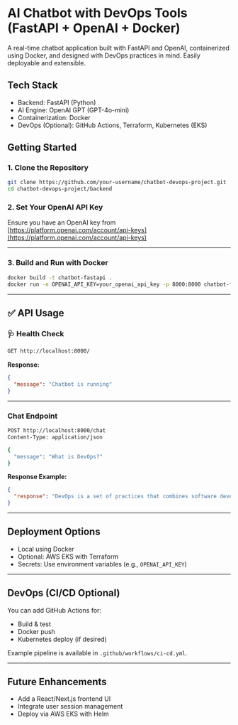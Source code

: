 
# AI Chatbot with DevOps Tools (FastAPI + OpenAI + Docker)

A real-time chatbot application built with FastAPI and OpenAI, containerized using Docker, and designed with DevOps practices in mind. Easily deployable and extensible.

##  Tech Stack

- Backend: FastAPI (Python)
- AI Engine: OpenAI GPT (GPT-4o-mini)
- Containerization: Docker
- DevOps (Optional): GitHub Actions, Terraform, Kubernetes (EKS)

## Getting Started

### 1. Clone the Repository

```bash
git clone https://github.com/your-username/chatbot-devops-project.git
cd chatbot-devops-project/backend
````

### 2. Set Your OpenAI API Key

Ensure you have an OpenAI key from [https://platform.openai.com/account/api-keys](https://platform.openai.com/account/api-keys)

---

### 3. Build and Run with Docker

```bash
docker build -t chatbot-fastapi .
docker run -e OPENAI_API_KEY=your_openai_api_key -p 8000:8000 chatbot-fastapi
```

---

## ✅ API Usage

### 🩺 Health Check

```bash
GET http://localhost:8000/
```

**Response:**

```json
{
  "message": "Chatbot is running"
}
```

---

###  Chat Endpoint

```bash
POST http://localhost:8000/chat
Content-Type: application/json

{
  "message": "What is DevOps?"
}
```

**Response Example:**

```json
{
  "response": "DevOps is a set of practices that combines software development and IT operations..."
}
```

---

## Deployment Options

* Local using Docker
* Optional: AWS EKS with Terraform
* Secrets: Use environment variables (e.g., `OPENAI_API_KEY`)

---

##  DevOps (CI/CD Optional)

You can add GitHub Actions for:

* Build & test
* Docker push
* Kubernetes deploy (if desired)

Example pipeline is available in `.github/workflows/ci-cd.yml`.

---

##  Future Enhancements

* Add a React/Next.js frontend UI
* Integrate user session management
* Deploy via AWS EKS with Helm


